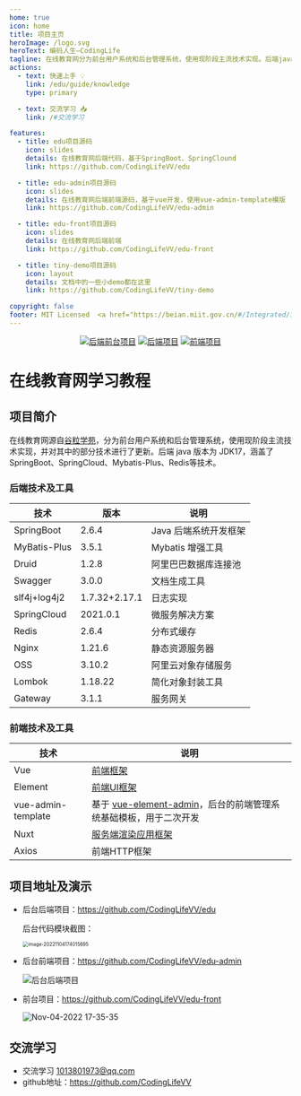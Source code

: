 ```yaml
---
home: true
icon: home
title: 项目主页
heroImage: /logo.svg
heroText: 编码人生—CodingLife
tagline: 在线教育网分为前台用户系统和后台管理系统，使用现阶段主流技术实现。后端java版本为JDK17，涵盖了SpringBoot、SpringCloud、Mybatis-Plus、Redis等技术。
actions:
  - text: 快速上手 💡
    link: /edu/guide/knowledge
    type: primary

  - text: 交流学习 📥
    link: /#交流学习

features:
  - title: edu项目源码
    icon: slides
    details: 在线教育网后端代码，基于SpringBoot、SpringClound
    link: https://github.com/CodingLifeVV/edu

  - title: edu-admin项目源码
    icon: slides
    details: 在线教育网后端前端源码，基于vue开发，使用vue-admin-template模版
    link: https://github.com/CodingLifeVV/edu-admin

  - title: edu-front项目源码
    icon: slides
    details: 在线教育网后端前端
    link: https://github.com/CodingLifeVV/edu-front

  - title: tiny-demo项目源码
    icon: layout
    details: 文档中的一些小demo都在这里
    link: https://github.com/CodingLifeVV/tiny-demo

copyright: false
footer: MIT Licensed  <a href="https://beian.miit.gov.cn/#/Integrated/index" target="_blank">浙ICP备2022028662号-1</a> | Copyright © 2022-present <a href="https://github.com/CodingLifeVV" target="_blank">CodingLifeVV</a> </p> 内容创作不易，引用请注明出处，网站已备案，切勿侵权
---
```


<p style="text-align:center;">
    <a href="https://github.com/CodingLifeVV/edu-admin/tree/master"><img src="https://img.shields.io/badge/%E5%90%8E%E7%AB%AF%E5%89%8D%E5%8F%B0%E9%A1%B9%E7%9B%AE-edu--admin-blue" alt="后端前台项目"></a>
    <a href="https://github.com/CodingLifeVV/edu"><img src="https://img.shields.io/badge/%E5%90%8E%E7%AB%AF%E9%A1%B9%E7%9B%AE-edu-orange" alt="后端项目"></a>
    <a href="https://github.com/CodingLifeVV/edu-front"><img src="https://img.shields.io/badge/%E5%89%8D%E7%AB%AF%E9%A1%B9%E7%9B%AE-edu--front-brightgreen" alt="前端项目"></a>
</p>

# 在线教育网学习教程


## 项目简介

在线教育网源自[谷粒学苑](https://www.bilibili.com/video/BV1dQ4y1A75e/?spm_id_from=333.999.0.0&vd_source=abf2b3c27024a82e5c3803d588ff8453)，分为前台用户系统和后台管理系统，使用现阶段主流技术实现，并对其中的部分技术进行了更新。后端 java 版本为 JDK17，涵盖了 SpringBoot、SpringCloud、Mybatis-Plus、Redis等技术。

### 后端技术及工具

| 技术          | 版本          | 说明                                   |
| ------------- | ------------- | -------------------------------------- |
| SpringBoot    | 2.6.4         | Java 后端系统开发框架                  |
| MyBatis-Plus  | 3.5.1         | Mybatis 增强工具                       |
| Druid         | 1.2.8         | 阿里巴巴数据库连接池                   |
| Swagger       | 3.0.0         | 文档生成工具                           |
| slf4j+log4j2  | 1.7.32+2.17.1 | 日志实现                               |
| SpringCloud   | 2021.0.1      | 微服务解决方案                         |
| Redis         |   2.6.4       |  分布式缓存  |
| Nginx         |  1.21.6        |  静态资源服务器  |
| OSS           |  3.10.2        |  阿里云对象存储服务  |
| Lombok        |  1.18.22       |  简化对象封装工具  |
| Gateway       |  3.1.1   |  服务网关  |

### 前端技术及工具

| 技术                 | 说明                                                         |
| ------------------  | ----------------------------------------------------------- |
|   Vue                   |     [前端框架]( 	https://vuejs.org/)      | 
|   Element              |     [前端UI框架](https://element.eleme.io)    |                   
| vue-admin-template  | 基于 [vue-element-admin](https://panjiachen.github.io/vue-element-admin-site/zh/)，后台的前端管理系统基础模板，用于二次开发 |                                  
| Nuxt                |           [服务端渲染应用框架](https://www.nuxtjs.cn/guide)              |  
|   Axios                |     前端HTTP框架          |                                               

## 项目地址及演示
- 后台后端项目：<a href="https://github.com/CodingLifeVV/edu" target="_blank">https://github.com/CodingLifeVV/edu</a>

  后台代码模块截图：

  <img src="https://eduimage1.oss-cn-beijing.aliyuncs.com/img/image-20221104174015695.png" alt="image-20221104174015695" style="zoom:60%;" />

- 后台前端项目：<a href="https://github.com/CodingLifeVV/edu-admin" target="_blank">https://github.com/CodingLifeVV/edu-admin</a>

  ![后台后端项目](https://eduimage1.oss-cn-beijing.aliyuncs.com/img/Nov-04-2022%2017-27-55.gif)

- 前台项目：<a href="https://github.com/CodingLifeVV/edu-front" target="_blank">https://github.com/CodingLifeVV/edu-front</a>

  ![Nov-04-2022 17-35-35](https://eduimage1.oss-cn-beijing.aliyuncs.com/img/Nov-04-2022%2017-35-35.gif)















## 交流学习

- 交流学习 1013801973@qq.com
- github地址：https://github.com/CodingLifeVV